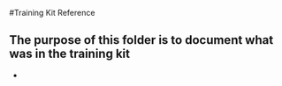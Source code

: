 #Training Kit Reference

## The purpose of this folder is to document what was in the training kit

-
